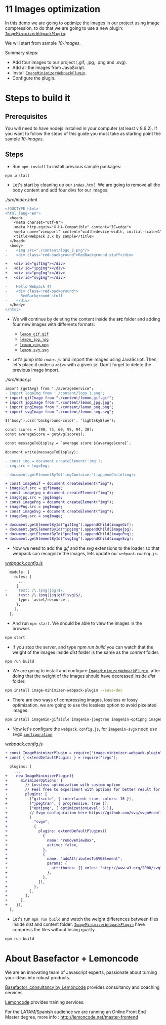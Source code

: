 # 11 Images optimization

In this demo we are going to optimize the images in our project using image compression, to do that we are going to use a new plugin:
[`ImageMinimizerWebpackPlugin`](https://webpack.js.org/plugins/image-minimizer-webpack-plugin/).

We will start from sample _10-images_.

Summary steps:

- Add four images to our project (.gif, .jpg, .png and .svg).
- Add all the images from JavaScript.
- Install [`ImageMinimizerWebpackPlugin`](https://webpack.js.org/plugins/image-minimizer-webpack-plugin/).
- Configure the plugin.

# Steps to build it

## Prerequisites

You will need to have nodejs installed in your computer (at least v 8.9.2). If you want to follow the steps of this guide you must take as starting point the sample _10-images_.

## Steps

- Run `npm install` to install previous sample packages:

```
npm install
```

- Let's start by cleaning up our _`index.html`_. We are going to remove all the body content and add four divs for our images:

_./src/index.html_

```diff
<!DOCTYPE html>
<html lang="en">
  <head>
    <meta charset="utf-8">
    <meta http-equiv="X-UA-Compatible" content="IE=edge">
    <meta name="viewport" content="width=device-width, initial-scale=1">
    <title>Webpack 3.x by sample</title>
  </head>
  <body>
-    <img src="./content/logo_2.png"/>
-    <div class="red-background">RedBackground stuff</div>

+   <div id="gifImg"></div>
+   <div id="jpgImg"></div>
+   <div id="pngImg"></div>
+   <div id="svgImg"></div>

-    Hello Webpack 4!
-    <div class="red-background">
-      RedBackground stuff
-    </div>
  </body>
</html>
```

- We will continue by deleting the content inside the **src** folder and adding four new images with differents formats:

  - [`lemon_gif.gif`](./src/content/lemon_gif.gif)
  - [`lemon_jpg.jpg`](./src/content/lemon_jpg.jpg)
  - [`lemon_png.png`](./src/content/lemon_png.png)
  - [`lemon_svg.svg`](./src/content/lemon_svg.svg)

- Let's jump into _`index.js`_ and import the images using JavaScript. Then, let's place it under a `<div>` with a given `id`.
  Don't forget to delete the previous image import.

_./src/index.js_

```diff
import {getAvg} from "./averageService";
- import logoImg from './content/logo_1.png';
+ import gifImage from "./content/lemon_gif.gif";
+ import jpgImage from "./content/lemon_jpg.jpg";
+ import pngImage from "./content/lemon_png.png";
+ import svgImage from "./content/lemon_svg.svg";

$('body').css('background-color', 'lightSkyBlue');

const scores = [90, 75, 60, 99, 94, 30];
const averageScore = getAvg(scores);

const messageToDisplay = `average score ${averageScore}`;

document.write(messageToDisplay);

- const img = document.createElement('img');
- img.src = logoImg;

- document.getElementById('imgContainer').appendChild(img);

+ const imageGif = document.createElement("img");
+ imageGif.src = gifImage;
+ const imagejpg = document.createElement("img");
+ imagejpg.src = jpgImage;
+ const imagePng = document.createElement("img");
+ imagePng.src = pngImage;
+ const imageSvg = document.createElement("img");
+ imageSvg.src = svgImage;

+ document.getElementById("gifImg").appendChild(imageGif);
+ document.getElementById("jpgImg").appendChild(imagejpg);
+ document.getElementById("pngImg").appendChild(imagePng);
+ document.getElementById("svgImg").appendChild(imageSvg);

```

- Now we need to add the _gif_ and the _svg_ extensions to the loader so that webpack can recognize the images,
  lets update our _`webpack.config.js`_.

_[webpack.config.js](webpack.config.js)_

```diff
  module: {
    rules: [
      ...
     {
-     test: /\.(png|jpg)$/,
+     test: /\.(png|jpg|gif|svg)$/,
      type: 'asset/resource',
     },
    ],
  },
```

- And run `npm start`. We should be able to view the images in the browser.

```bash
npm start
```

- If you stop the server, and type _npm run build_ you can watch that the weight of the images inside _dist_ folder is the same as the _content_ folder.

```bash
npm run build
```

- We are going to install and configure [`ImageMinimizerWebpackPlugin`](https://webpack.js.org/plugins/image-minimizer-webpack-plugin/),
  after doing that the weight of the images should have decreased inside _dist_ folder.

```bash
npm install image-minimizer-webpack-plugin --save-dev
```

- There are two ways of compressing images, lossless or lossy optimization, we are going to use the lossless option to avoid pixelated images.

```bash
npm install imagemin-gifsicle imagemin-jpegtran imagemin-optipng imagemin-svgo --save-dev
```

- Now let's configure the `webpack.config.js`, for `imagemin-svgo` need use svgo [`configuration`](https://github.com/svg/svgo#configuration)

_[webpack.config.js](webpack.config.js)_

```diff
+ const ImageMinimizerPlugin = require("image-minimizer-webpack-plugin");
+ const { extendDefaultPlugins } = require("svgo");

  plugins: [
    ...
+    new ImageMinimizerPlugin({
+      minimizerOptions: {
+        // Lossless optimization with custom option
+        // Feel free to experiment with options for better result for you
+        plugins: [
+          ["gifsicle", { interlaced: true, colors: 16 }],
+          ["jpegtran", { progressive: true }],
+          ["optipng", { optimizationLevel: 5 }],
+          // Svgo configuration here https://github.com/svg/svgo#configuration
+          [
+            "svgo",
+            {
+              plugins: extendDefaultPlugins([
+                {
+                  name: "removeViewBox",
+                  active: false,
+                },
+                {
+                  name: "addAttributesToSVGElement",
+                  params: {
+                    attributes: [{ xmlns: "http://www.w3.org/2000/svg" }],
+                  },
+                },
+              ]),
+            },
+          ],
+        ],
+      },
+    }),
  ],

```

- Let's run `npm run build` and watch the weight differences between files inside dist and content folder. [`ImageMinimizerWebpackPlugin`](https://webpack.js.org/plugins/image-minimizer-webpack-plugin/) have compress the files without losing quality.

```bash
npm run build
```

# About Basefactor + Lemoncode

We are an innovating team of Javascript experts, passionate about turning your ideas into robust products.

[Basefactor, consultancy by Lemoncode](http://www.basefactor.com) provides consultancy and coaching services.

[Lemoncode](http://lemoncode.net/services/en/#en-home) provides training services.

For the LATAM/Spanish audience we are running an Online Front End Master degree, more info : http://lemoncode.net/master-frontend

